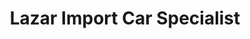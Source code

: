 ---
title: "Lazar Import Car Specialist"
url: /tulsa/lazar-import-car-specialist/
shop: Autowerkstatt
---
